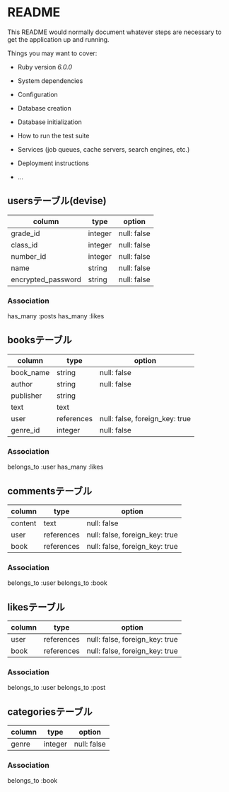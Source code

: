 # README

This README would normally document whatever steps are necessary to get the
application up and running.

Things you may want to cover:

* Ruby version
_6.0.0_

* System dependencies

* Configuration

* Database creation

* Database initialization

* How to run the test suite

* Services (job queues, cache servers, search engines, etc.)

* Deployment instructions

* ...

## usersテーブル(devise)
|column            |type   |option     |
|------------------|-------|-----------|
|grade_id          |integer|null: false|
|class_id          |integer|null: false|
|number_id         |integer|null: false|
|name              |string |null: false|
|encrypted_password|string |null: false|

### Association
has_many :posts
has_many :likes


## booksテーブル
|column            |type       |option                        |
|------------------|-----------|------------------------------|
|book_name         |string     |null: false                   | 
|author            |string     |null: false                   |
|publisher         |string     |                              |
|text              |text       |                              |
|user              |references |null: false, foreign_key: true|
|genre_id          |integer    |null: false                   |

### Association
belongs_to :user
has_many :likes

## commentsテーブル
|column            |type       |option                        |
|------------------|-----------|------------------------------|
|content           |text       |null: false                   |
|user              |references |null: false, foreign_key: true|
|book              |references |null: false, foreign_key: true|

### Association
belongs_to :user
belongs_to :book

## likesテーブル
|column            |type       |option                        |
|------------------|-----------|------------------------------|
|user              |references |null: false, foreign_key: true|
|book              |references |null: false, foreign_key: true|

### Association
belongs_to :user
belongs_to :post

## categoriesテーブル
|column            |type       |option                        |
|------------------|-----------|------------------------------|
|genre             |integer    |null: false                   |

### Association
belongs_to :book